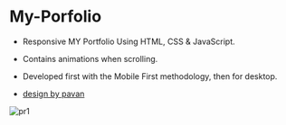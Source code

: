 # My-Porfolio

- Responsive MY Portfolio Using HTML, CSS & JavaScript.
- Contains animations when scrolling.
- Developed first with the Mobile First methodology, then for desktop.

- [design by pavan](https://www.figma.com/file/EgZuRE4afttGNIdGG24gwC/Developer-Portfolio-Design-(Community)-(Copy)?node-id=102%3A198&t=ZqTT7STEYZJiBn7W-1)

![pr1](https://user-images.githubusercontent.com/112485199/208255643-62871d5c-e209-441e-9126-0a86aecd3a32.png)
